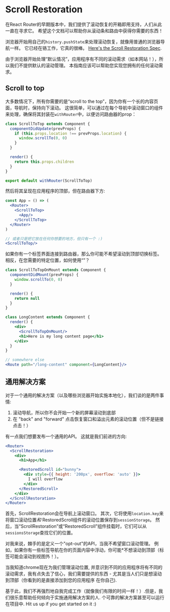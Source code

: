 # Scroll Restoration

在React Router的早期版本中，我们提供了滚动恢复的开箱即用支持，人们从此一直在寻求它。 希望这个文档可以帮助你从滚动条和路由中获得你需要的东西！

浏览器开始用自己的`history.pushState`来处理滚动恢复，就像用普通的浏览器导航一样。 它已经在铬工作，它真的很棒。 [Here's the Scroll Restoration Spec](https://majido.github.io/scroll-restoration-proposal/history-based-api.html#web-idl).

由于浏览器开始处理“默认情况”，应用程序有不同的滚动需求（如本网站！），所以我们不提供默认的滚动管理。 本指南应该可以帮助您实现您拥有的任何滚动需求。

## Scroll to top

大多数情况下，所有你需要的是“scroll to the top”，因为你有一个长的内容页面，导航时，保持向下滚动。 这很简单，可以通过在每个导航中滚动窗口的<ScrollToTop>组件来处理，确保将其封装在`withRouter`中，以便访问路由器的prop：

```jsx
class ScrollToTop extends Component {
  componentDidUpdate(prevProps) {
    if (this.props.location !== prevProps.location) {
      window.scrollTo(0, 0)
    }
  }

  render() {
    return this.props.children
  }
}

export default withRouter(ScrollToTop)
```

然后将其呈现在应用程序的顶部，但在路由器下方:

```jsx
const App = () => (
  <Router>
    <ScrollToTop>
      <App/>
    </ScrollToTop>
  </Router>
)

// 或者只是把它放在任何你想要的地方，但只有一个 :)
<ScrollToTop/>
```

如果你有一个标签界面连接到路由器，那么你可能不希望滚动到顶部切换标签。 相反，在您需要的特定位置，如何使用“<ScrollToTopOnMount>”？

```jsx
class ScrollToTopOnMount extends Component {
  componentDidMount(prevProps) {
    window.scrollTo(0, 0)
  }

  render() {
    return null
  }
}

class LongContent extends Component {
  render() {
    <div>
      <ScrollToTopOnMount/>
      <h1>Here is my long content page</h1>
    </div>
  }
}

// somewhere else
<Route path="/long-content" component={LongContent}/>
```

## 通用解决方案

对于一个通用的解决方案（以及哪些浏览器开始实施本地化），我们谈的是两件事情:

1. 滚动导航，所以你不会开始一个新的屏幕滚动到底部
2. 在 "back" and "forward" 点击恢复窗口和溢出元素的滚动位置（但不是链接点击！）

有一点我们想要发布一个通用的API。 这就是我们前进的方向:

```jsx
<Router>
  <ScrollRestoration>
    <div>
      <h1>App</h1>

      <RestoredScroll id="bunny">
        <div style={{ height: '200px', overflow: 'auto' }}>
          I will overflow
        </div>
      </RestoredScroll>
    </div>
  </ScrollRestoration>
</Router>
```

首先，ScrollRestoration会在导航上滚动窗口。 其次，它将使用`location.key`来将窗口滚动位置*和* RestoredScroll组件的滚动位置保存到`sessionStorage`。 然后，当“ScrollRestoration”或“RestoredScroll”组件挂载时，它们可以从`sessionsStorage`查找它们的位置。

对我来说，棘手的是定义一个"opt-out"的API，当我不希望窗口滚动管理。 例如，如果你有一些标签导航在你的页面内容中浮动，你可能*不想滚动到顶部（标签可能会滚动到视图外！）。

当我知道chrome现在为我们管理滚动位置, 并意识到不同的应用程序将有不同的滚动需求，我有点失去了信心，我们需要提供的东西 - 尤其是当人们只是想滚动到顶部（你看到的是直接添加到您的应用程序 在你自己).

基于此，我们不再强烈地自我完成工作（就像我们有限的时间一样！）.但是，我们很乐意帮助任何倾向于实施通用解决方案的人. 个可靠的解决方案甚至可以运行在项目中. Hit us up if you get started on it :)
